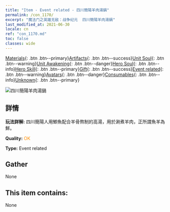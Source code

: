 ```yaml
---
title: "Item - Event related - 四川簡陽羊肉湯鍋"
permalink: /con_1170/
excerpt: "魔法门之英雄无敌：战争纪元  四川簡陽羊肉湯鍋"
last_modified_at: 2021-06-30
locale: cn
ref: "con_1170.md"
toc: false
classes: wide
---
```

 [Materials](/ItemsCN/){: .btn .btn--primary}[Artifacts](/ItemsCN/Artifacts/){: .btn .btn--success}[Unit Soul](/ItemsCN/UnitSoul/){: .btn .btn--warning}[Unit Awakening](/ItemsCN/UnitAwakening/){: .btn .btn--danger}[Hero Soul](/ItemsCN/HeroSoul/){: .btn .btn--info}[Hero Skill](/ItemsCN/HeroSkill/){: .btn .btn--primary}[Gift](/ItemsCN/Gift/){: .btn .btn--success}[Event related](/ItemsCN/Events/){: .btn .btn--warning}[Avatars](/ItemsCN/Avatars/){: .btn .btn--danger}[Consumables](/ItemsCN/Consumables/){: .btn .btn--info}[Unknown](/ItemsCN/Unknown/){: .btn .btn--primary}

 ![四川簡陽羊肉湯鍋](/images/t/i_81511131.png)

## 詳情
 **玩法詳解:** 四川簡陽人用鯽魚配合羊骨熬制的高湯，用於涮煮羊肉，正所謂魚羊為鮮。

 **Quality:** <span style="color: #FF8C00">OK</span>

 **Type:** Event related

## Gather

  None

## This item contains:

  None

